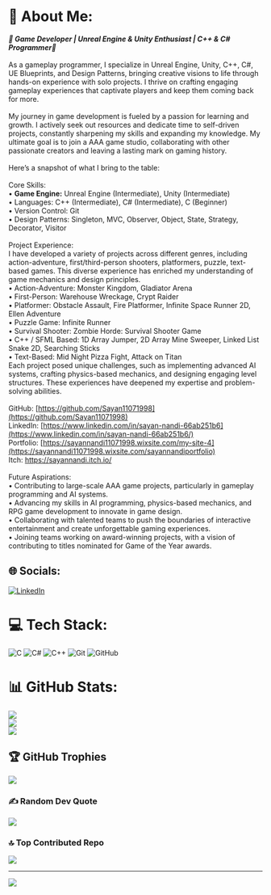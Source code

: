 # 💫 About Me:
***🌟 Game Developer | Unreal Engine & Unity Enthusiast | C++ & C# Programmer🌟***<br><br>As a gameplay programmer, I specialize in Unreal Engine, Unity, C++, C#, UE Blueprints, and Design Patterns, bringing creative visions to life through hands-on experience with solo projects. I thrive on crafting engaging gameplay experiences that captivate players and keep them coming back for more.<br><br>My journey in game development is fueled by a passion for learning and growth. I actively seek out resources and dedicate time to self-driven projects, constantly sharpening my skills and expanding my knowledge. My ultimate goal is to join a AAA game studio, collaborating with other passionate creators and leaving a lasting mark on gaming history.<br><br>Here’s a snapshot of what I bring to the table:<br><br>Core Skills:<br>• **Game Engine:** Unreal Engine (Intermediate), Unity (Intermediate)<br>• Languages: C++ (Intermediate), C# (Intermediate), C (Beginner)<br>• Version Control: Git<br>• Design Patterns: Singleton, MVC, Observer, Object, State, Strategy, Decorator, Visitor<br><br>Project Experience:<br>I have developed a variety of projects across different genres, including action-adventure, first/third-person shooters, platformers, puzzle, text-based games. This diverse experience has enriched my understanding of game mechanics and design principles.<br>• Action-Adventure: Monster Kingdom, Gladiator Arena<br>• First-Person: Warehouse Wreckage, Crypt Raider<br>• Platformer: Obstacle Assault, Fire Platformer, Infinite Space Runner 2D, Ellen Adventure<br>• Puzzle Game: Infinite Runner<br>• Survival Shooter: Zombie Horde: Survival Shooter Game<br>• C++ / SFML Based: 1D Array Jumper, 2D Array Mine Sweeper, Linked List Snake 2D, Searching Sticks<br>• Text-Based: Mid Night Pizza Fight, Attack on Titan<br>Each project posed unique challenges, such as implementing advanced AI systems, crafting physics-based mechanics, and designing engaging level structures. These experiences have deepened my expertise and problem-solving abilities.<br><br>GitHub: [https://github.com/Sayan11071998](https://github.com/Sayan11071998)<br>LinkedIn: [https://www.linkedin.com/in/sayan-nandi-66ab251b6](https://www.linkedin.com/in/sayan-nandi-66ab251b6/)<br>Portfolio: [https://sayannandi11071998.wixsite.com/my-site-4](https://sayannandi11071998.wixsite.com/sayannandiportfolio)<br>Itch: https://sayannandi.itch.io/<br><br>Future Aspirations:<br>• Contributing to large-scale AAA game projects, particularly in gameplay programming and AI systems.<br>• Advancing my skills in AI programming, physics-based mechanics, and RPG game development to innovate in game design.<br>• Collaborating with talented teams to push the boundaries of interactive entertainment and create unforgettable gaming experiences.<br>• Joining teams working on award-winning projects, with a vision of contributing to titles nominated for Game of the Year awards.


## 🌐 Socials:
[![LinkedIn](https://img.shields.io/badge/LinkedIn-%230077B5.svg?logo=linkedin&logoColor=white)](https://linkedin.com/in/sayan-nandi-66ab251b6)
# 💻 Tech Stack:
![C](https://img.shields.io/badge/c-%2300599C.svg?style=for-the-badge&logo=c&logoColor=white) ![C#](https://img.shields.io/badge/c%23-%23239120.svg?style=for-the-badge&logo=csharp&logoColor=white) ![C++](https://img.shields.io/badge/c++-%2300599C.svg?style=for-the-badge&logo=c%2B%2B&logoColor=white) ![Git](https://img.shields.io/badge/git-%23F05033.svg?style=for-the-badge&logo=git&logoColor=white) ![GitHub](https://img.shields.io/badge/github-%23121011.svg?style=for-the-badge&logo=github&logoColor=white)
# 📊 GitHub Stats:
![](https://github-readme-stats.vercel.app/api?username=Sayan11071998&theme=dark&hide_border=false&include_all_commits=true&count_private=true)<br/>
![](https://github-readme-streak-stats.herokuapp.com/?user=Sayan11071998&theme=dark&hide_border=false)<br/>
![](https://github-readme-stats.vercel.app/api/top-langs/?username=Sayan11071998&theme=dark&hide_border=false&include_all_commits=true&count_private=true&layout=compact)

## 🏆 GitHub Trophies
![](https://github-profile-trophy.vercel.app/?username=Sayan11071998&theme=tokyonight&no-frame=false&no-bg=false&margin-w=4)

### ✍️ Random Dev Quote
![](https://quotes-github-readme.vercel.app/api?type=horizontal&theme=radical)

### 🔝 Top Contributed Repo
![](https://github-contributor-stats.vercel.app/api?username=Sayan11071998&limit=5&theme=dark&combine_all_yearly_contributions=true)

---
[![](https://visitcount.itsvg.in/api?id=Sayan11071998&icon=5&color=1)](https://visitcount.itsvg.in)

<!-- Proudly created with GPRM ( https://gprm.itsvg.in ) -->
